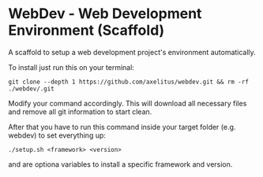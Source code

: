 # WebDev - Web Development Environment (Scaffold)

A scaffold to setup a web development project's environment automatically.

To install just run this on your terminal:

```
git clone --depth 1 https://github.com/axelitus/webdev.git && rm -rf ./webdev/.git
```

Modify your command accordingly. This will download all necessary files and remove all git information to start clean.

After that you have to run this command inside your target folder (e.g. webdev) to set everything up:

```
./setup.sh <framework> <version>
```

*<frmaework>* and *<version>* are optiona variables to install a specific framework and version.